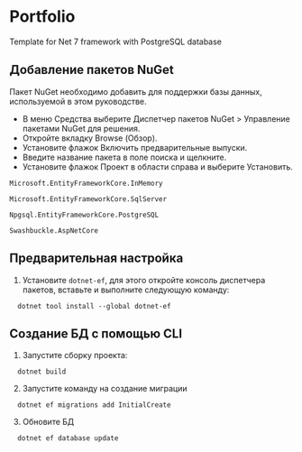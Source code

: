 # Portfolio
Template for Net 7 framework with PostgreSQL database
## Добавление пакетов NuGet
Пакет NuGet необходимо добавить для поддержки базы данных, используемой в этом руководстве.
+ В меню Средства выберите Диспетчер пакетов NuGet > Управление пакетами NuGet для решения.
+ Откройте вкладку Browse (Обзор).
+ Установите флажок Включить предварительные выпуски.
+ Введите название пакета в поле поиска и щелкните.
+ Установите флажок Проект в области справа и выберите Установить.
```
Microsoft.EntityFrameworkCore.InMemory
```
```
Microsoft.EntityFrameworkCore.SqlServer
```
```
Npgsql.EntityFrameworkCore.PostgreSQL 
```
```
Swashbuckle.AspNetCore
``````
## Предварительная настройка

1. Установите `dotnet-ef`, для этого откройте консоль диспетчера пакетов, вставьте и выполните следующую команду:

```
  dotnet tool install --global dotnet-ef
```

## Создание БД с помощью CLI

1. Запустите сборку проекта:

```
  dotnet build
```

2. Запустите команду на создание миграции

```
  dotnet ef migrations add InitialCreate
```

3. Обновите БД

```
  dotnet ef database update
```
